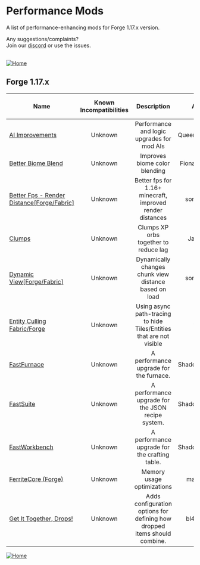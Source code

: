 
# Performance Mods
A list of performance-enhancing mods for Forge 1.17.x version.

Any suggestions/complaints?<br>
Join our [discord](https://discord.gg/8nzHYhVUQS) or use the issues.<br><br>

[![Home](https://i.imgur.com/zGuelkW.png)](https://github.com/NordicGamerFE/usefulmods/blob/main/README.md)

## Forge 1.17.x

| Name | Known Incompatibilities | Description | Author | Performance Improvement (Client/Server) | [Label](https://github.com/NordicGamerFE/usefulmods/tree/main#threat-level) |
| --- | :---: | :---: | :---: | :---: | :---: |
| [AI Improvements](https://www.curseforge.com/minecraft/mc-mods/ai-improvements) | Unknown | Performance and logic upgrades for mod AIs | QueenOfMissiles |  |  [Github](https://github.com/BuiltBrokenModding/AI-Improvements/issues) 
| [Better Biome Blend](https://www.curseforge.com/minecraft/mc-mods/better-biome-blend) | Unknown | Improves biome color blending | FionaTheMortal |  |  [Github](https://github.com/FionaTheMortal/Better-Biome-Blend/issues) 
| [Better Fps - Render Distance[Forge/Fabric]](https://www.curseforge.com/minecraft/mc-mods/better-fps-render-distance) | Unknown | Better fps for 1.16+ minecraft, improved render distances | someaddon |  |  [Github]() 
| [Clumps](https://www.curseforge.com/minecraft/mc-mods/clumps) | Unknown | Clumps XP orbs together to reduce lag | Jaredlll08 |  |  [Github](https://github.com/jaredlll08/Clumps/issues) 
| [Dynamic View[Forge/Fabric]](https://www.curseforge.com/minecraft/mc-mods/dynamic-view) | Unknown | Dynamically changes chunk view distance based on load | someaddon |  |  [Github](https://github.com/ldtteam/Dynview/issues/new) 
| [Entity Culling Fabric/Forge](https://www.curseforge.com/minecraft/mc-mods/entityculling) | Unknown | Using async path-tracing to hide Tiles/Entities that are not visible | tr9zw |  |  [Github]() 
| [FastFurnace](https://www.curseforge.com/minecraft/mc-mods/fastfurnace) | Unknown | A performance upgrade for the furnace. | Shadows_of_Fire |  |  [Github](https://github.com/Shadows-of-Fire/FastFurnace/issues) 
| [FastSuite](https://www.curseforge.com/minecraft/mc-mods/fastsuite) | Unknown | A performance upgrade for the JSON recipe system. | Shadows_of_Fire |  |  [Github](https://github.com/Shadows-of-Fire/FastSuite/issues) 
| [FastWorkbench](https://www.curseforge.com/minecraft/mc-mods/fastworkbench) | Unknown | A performance upgrade for the crafting table. | Shadows_of_Fire |  |  [Github](https://github.com/Shadows-of-Fire/FastWorkbench/issues) 
| [FerriteCore (Forge)](https://www.curseforge.com/minecraft/mc-mods/ferritecore) | Unknown | Memory usage optimizations | malte0811 |  |  [Github](https://github.com/malte0811/FerriteCore/issues) 
| [Get It Together, Drops!](https://www.curseforge.com/minecraft/mc-mods/get-it-together-drops) | Unknown | Adds configuration options for defining how dropped items should combine. | bl4ckscor3 |  |  [Github](https://github.com/bl4ckscor3/GetItTogetherDrops/issues) 

[![Home](https://i.imgur.com/zGuelkW.png)](https://github.com/NordicGamerFE/usefulmods/blob/main/README.md)
